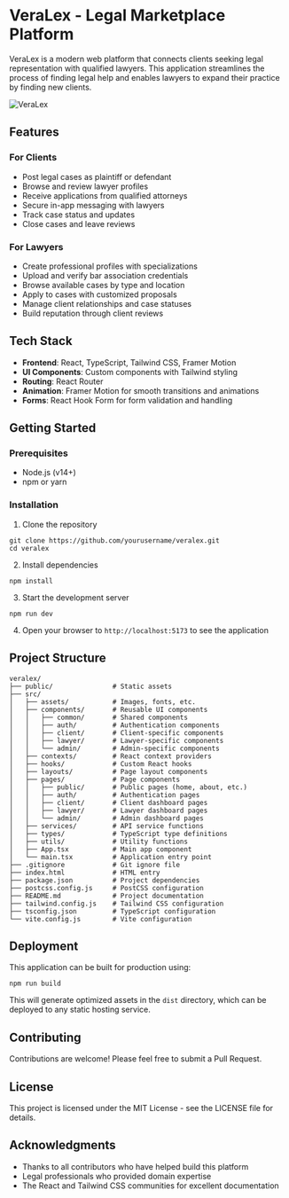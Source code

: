 # VeraLex - Legal Marketplace Platform

VeraLex is a modern web platform that connects clients seeking legal representation with qualified lawyers. This application streamlines the process of finding legal help and enables lawyers to expand their practice by finding new clients.

![VeraLex](https://images.unsplash.com/photo-1589578527966-fdac0f44566c?ixlib=rb-4.0.3&ixid=M3wxMjA3fDB8MHxwaG90by1wYWdlfHx8fGVufDB8fHx8fA%3D%3D&auto=format&fit=crop&w=800&q=80)

## Features

### For Clients
- Post legal cases as plaintiff or defendant
- Browse and review lawyer profiles
- Receive applications from qualified attorneys
- Secure in-app messaging with lawyers
- Track case status and updates
- Close cases and leave reviews

### For Lawyers
- Create professional profiles with specializations
- Upload and verify bar association credentials
- Browse available cases by type and location
- Apply to cases with customized proposals
- Manage client relationships and case statuses
- Build reputation through client reviews

## Tech Stack

- **Frontend**: React, TypeScript, Tailwind CSS, Framer Motion
- **UI Components**: Custom components with Tailwind styling
- **Routing**: React Router
- **Animation**: Framer Motion for smooth transitions and animations
- **Forms**: React Hook Form for form validation and handling

## Getting Started

### Prerequisites

- Node.js (v14+)
- npm or yarn

### Installation

1. Clone the repository
```
git clone https://github.com/yourusername/veralex.git
cd veralex
```

2. Install dependencies
```
npm install
```

3. Start the development server
```
npm run dev
```

4. Open your browser to `http://localhost:5173` to see the application

## Project Structure

```
veralex/
├── public/               # Static assets
├── src/
│   ├── assets/           # Images, fonts, etc.
│   ├── components/       # Reusable UI components
│   │   ├── common/       # Shared components
│   │   ├── auth/         # Authentication components
│   │   ├── client/       # Client-specific components
│   │   ├── lawyer/       # Lawyer-specific components
│   │   └── admin/        # Admin-specific components
│   ├── contexts/         # React context providers
│   ├── hooks/            # Custom React hooks
│   ├── layouts/          # Page layout components
│   ├── pages/            # Page components
│   │   ├── public/       # Public pages (home, about, etc.)
│   │   ├── auth/         # Authentication pages
│   │   ├── client/       # Client dashboard pages
│   │   ├── lawyer/       # Lawyer dashboard pages
│   │   └── admin/        # Admin dashboard pages
│   ├── services/         # API service functions
│   ├── types/            # TypeScript type definitions
│   ├── utils/            # Utility functions
│   ├── App.tsx           # Main app component
│   └── main.tsx          # Application entry point
├── .gitignore            # Git ignore file
├── index.html            # HTML entry
├── package.json          # Project dependencies
├── postcss.config.js     # PostCSS configuration
├── README.md             # Project documentation
├── tailwind.config.js    # Tailwind CSS configuration
├── tsconfig.json         # TypeScript configuration
└── vite.config.js        # Vite configuration
```

## Deployment

This application can be built for production using:

```
npm run build
```

This will generate optimized assets in the `dist` directory, which can be deployed to any static hosting service.

## Contributing

Contributions are welcome! Please feel free to submit a Pull Request.

## License

This project is licensed under the MIT License - see the LICENSE file for details.

## Acknowledgments

- Thanks to all contributors who have helped build this platform
- Legal professionals who provided domain expertise
- The React and Tailwind CSS communities for excellent documentation
